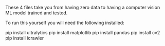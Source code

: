 These 4 files take you from having zero data to having a computer vision ML model trained and tested.

To run this yourself you will need the following installed:

pip install ultralytics
pip install matplotlib
pip install pandas
pip install cv2
pip install icrawler

